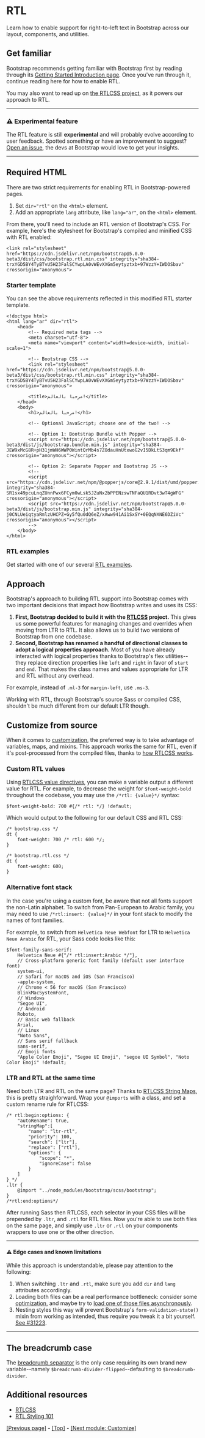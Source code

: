 # RTL

Learn how to enable support for right-to-left text in Bootstrap across our layout, components, and utilities.

## Get familiar

Bootstrap recommends getting familiar with Bootstrap first by reading through its [Getting Started Introduction page](https://github.com/AndrewSRea/My_Learning_Port/tree/main/Bootstrap/Getting_Started/Introduction#introduction). Once you've run through it, continue reading here for how to enable RTL.

You may also want to read up on [the RTLCSS project](https://rtlcss.com/), as it powers our approach to RTL.

<hr>

### :warning: Experimental feature

The RTL feature is still **experimental** and will probably evolve according to user feedback. Spotted something or have an improvement to suggest? [Open an issue](https://github.com/twbs/bootstrap/issues/new), the devs at Bootstrap would love to get your insights.

<hr>

## Required HTML

There are two strict requirements for enabling RTL in Bootstrap-powered pages.

1. Set `dir="rtl"` on the `<html>` element.
2. Add an appropriate `lang` attribute, like `lang="ar"`, on the `<html>` element.

From there, you'll need to include an RTL version of Bootstrap's CSS. For example, here's the stylesheet for Bootstrap's compiled and minified CSS with RTL enabled:
```
<link rel="stylesheet" href="https://cdn.jsdelivr.net/npm/bootstrap@5.0.0-beta3/dist/css/bootstrap.rtl.min.css" integrity="sha384-trxYGD5BY4TyBTvU5H23FalSCYwpLA0vWEvXXGm5eytyztxb+97WzzY+IWDOSbav" crossorigin="anonymous">
```

### Starter template

You can see the above requirements reflected in this modified RTL starter template.
```
<!doctype html>
<html lang="ar" dir="rtl">
    <head>
        <!-- Required meta tags -->
        <meta charset="utf-8">
        <meta name="viewport" content="width=device-width, initial-scale=1">

        <!-- Bootstrap CSS -->
        <link rel="stylesheet" href="https://cdn.jsdelivr.net/npm/bootstrap@5.0.0-beta3/dist/css/bootstrap.rtl.min.css" integrity="sha384-trxYGD5BY4TyBTvU5H23FalSCYwpLA0vWEvXXGm5eytyztxb+97WzzY+IWDOSbav" crossorigin="anonymous">

        <title>مرحبا بالعالم!</title>
    </head>
    <body>
        <h1>مرحبا بالعالم!</h1>

        <!-- Optional JavaScript; choose one of the two! -->

        <!-- Option 1: Bootstrap Bundle with Popper -->
        <script src="https://cdn.jsdelivr.net/npm/bootstrap@5.0.0-beta3/dist/js/bootstrap.bundle.min.js" integrity="sha384-JEW9xMcG8R+pH31jmWH6WWP0WintQrMb4s7ZOdauHnUtxwoG2vI5DkLtS3qm9Ekf" crossorigin="anonymous"></script>

        <!-- Option 2: Separate Popper and Bootstrap JS -->
        <!--
        <script src="https://cdn.jsdelivr.net/npm/@popperjs/core@2.9.1/dist/umd/popper.min.js" integrity="sha384-SR1sx49pcuLnqZUnnPwx6FCym0wLsk5JZuNx2bPPENzswTNFaQU1RDvt3wT4gWFG" crossorigin="anonymous"></script>
        <script src="https://cdn.jsdelivr.net/npm/bootstrap@5.0.0-beta3/dist/js/bootstrap.min.js" integrity="sha384-j0CNLUeiqtyaRmlzUHCPZ+Gy5fQu0dQ6eZ/xAww941Ai1SxSY+0EQqNXNE6DZiVc" crossorigin="anonymous"></script>
        -->
    </body>
</html>
```

### RTL examples

Get started with one of our several [RTL examples](https://getbootstrap.com/docs/5.0/examples/#rtl).

## Approach

Bootstrap's approach to building RTL support into Bootstrap comes with two important decisions that impact how Bootstrap writes and uses its CSS:

1. **First, Bootstrap decided to build it with the [RTLCSS](https://rtlcss.com/) project.** This gives us some powerful features for managing changes and overrides when moving from LTR to RTL. It also allows us to build two versions of Bootstrap from one codebase.
2. **Second, Bootstrap has renamed a handful of directional classes to adopt a logical properties approach.** Most of you have already interacted with logical properties thanks to Bootstrap's flex utilities--they replace direction properties like `left` and `right` in favor of `start` and `end`. That makes the class names and values appropriate for LTR and RTL without any overhead.

For example, instead of `.ml-3` for `margin-left`, use `.ms-3`.

Working with RTL, through Bootstrap's source Sass or compiled CSS, shouldn't be much different from our default LTR though.

## Customize from source

When it comes to [customization](), <!-- link to Customize / Sass folder --> the preferred way is to take advantage of variables, maps, and mixins. This approach works the same for RTL, even if it's post-processed from the compiled files, thanks to [how RTLCSS works](https://rtlcss.com/learn/getting-started/why-rtlcss/).

### Custom RTL values

Using [RTLCSS value directives](https://rtlcss.com/learn/usage-guide/value-directives/), you can make a variable output a different value for RTL. For example, to decrease the weight for `$font-weight-bold` throughout the codebase, you may use the `/*rtl: {value}*/` syntax:
```
$font-weight-bold: 700 #{/* rtl: */} !default;
```
Which would output to the following for our default CSS and RTL CSS:
```
/* bootstrap.css */
dt {
    font-weight: 700 /* rtl: 600 */;
}

/* bootstrap.rtl.css */
dt {
    font-weight: 600;
}
```

### Alternative font stack

In the case you're using a custom font, be aware that not all fonts support the non-Latin alphabet. To switch from Pan-European to Arabic family, you may need to use `/*rtl:insert: {value}*/` in your font stack to modify the names of font families.

For example, to switch from `Helvetica Neue Webfont` for LTR to `Helvetica Neue Arabic` for RTL, your Sass code looks like this:
```
$font-family-sans-serif:
    Helvetica Neue #{"/* rtl:insert:Arabic */"},
    // Cross-platform generic font family (default user interface font)
    system-ui,
    // Safari for macOS and iOS (San Francisco)
    -apple-system,
    // Chrome < 56 for macOS (San Francisco)
    BlinkMacSystemFont,
    // Windows
    "Segoe UI",
    // Android
    Roboto,
    // Basic web fallback
    Arial,
    // Linux
    "Noto Sans",
    // Sans serif fallback
    sans-serif,
    // Emoji fonts
    "Apple Color Emoji", "Segoe UI Emoji", "segoe UI Symbol", "Noto Color Emoji" !default;
```

### LTR and RTL at the same time

Need both LTR and RTL on the same page? Thanks to [RTLCSS String Maps](https://rtlcss.com/learn/usage-guide/string-map/), this is pretty straighforward. Wrap your `@imports` with a class, and set a custom rename rule for RTLCSS:
```
/* rtl:begin:options: {
    "autoRename": true,
    "stringMap":[
        "name": "ltr-rtl",
        "priority": 100,
        "search": ["ltr"],
        "replace": ["rtl"],
        "options": {
            "scope": "*",
            "ignoreCase": false
        }
    ]
} */
.ltr {
    @import "../node_modules/bootstrap/scss/bootstrap";
}
/*rtl:end:options*/
```
After running Sass then RTLCSS, each selector in your CSS files will be prepended by `.ltr`, and `.rtl` for RTL files. Now you're able to use both files on the same page, and simply use `.ltr` or `.rtl` on your components wrappers to use one or the other direction.

<hr>

#### :warning: Edge cases and known limitations

While this approach is understandable, please pay attention to the following:

1. When switching `.ltr` and `.rtl`, make sure you add `dir` and `lang` attributes accordingly.
2. Loading both files can be a real performance bottleneck: consider some [optimization](), <!-- link to Customize/Optimize --> and maybe try to [load one of those files asynchronously](https://www.filamentgroup.com/lab/load-css-simpler/).
3. Nesting styles this way will prevent Bootstrap's `form-validation-state()` mixin from working as intended, thus require you tweak it a bit yourself. [See #31223](https://github.com/twbs/bootstrap/issues/31223).

<hr>

## The breadcrumb case

The [breadcrumb separator](https://github.com/AndrewSRea/My_Learning_Port/tree/main/Bootstrap/Components/Breadcrumb#breadcrumb) is the only case requiring its own brand new variable--namely `$breadcrumb-divider-flipped`--defaulting to `$breadcrumb-divider`.

## Additional resources

* [RTLCSS](https://rtlcss.com/)
* [RTL Styling 101](https://rtlstyling.com/posts/rtl-styling)

[[Previous page]](https://github.com/AndrewSRea/My_Learning_Port/tree/main/Bootstrap/Getting_Started/RFS#rfs) - [[Top]](https://github.com/AndrewSRea/My_Learning_Port/tree/main/Bootstrap/Getting_Started/RTL#rtl) - [[Next module: Customize]]()